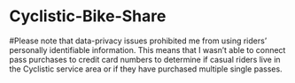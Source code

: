 # Cyclistic-Bike-Share

#Please note that data-privacy issues prohibited me from using riders’ personally identifiable information. This means that I  wasn’t able to connect pass purchases to credit card numbers to determine if casual riders live in the Cyclistic service area or if they have purchased multiple single passes. 
